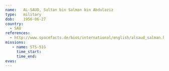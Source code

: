 ```yaml
---
name:	AL-SAUD, Sultan bin Salman bin Abdulaziz
type:	military
dob:	1956-06-27
country:
  - SAU
references:
  - http://www.spacefacts.de/bios/international/english/alsaud_salman.htm
missions:
   - name: STS-51G
     time_start:   
     time_end:     
evas:
---
```

